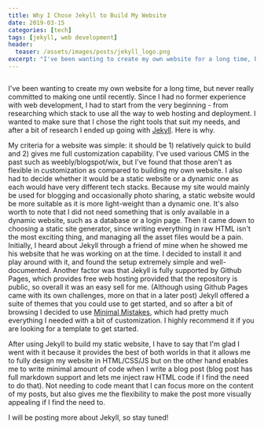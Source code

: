 ```yaml
---
title: Why I Chose Jekyll to Build My Website
date: 2019-03-15
categories: [tech]
tags: [jekyll, web development]
header:
  teaser: /assets/images/posts/jekyll_logo.png
excerpt: "I've been wanting to create my own website for a long time, but never really committed to making one until recently. Since I had no former experience with web development, I had to start from the very beginning - from researching which stack to use all the way to web hosting and deployment. I wanted to make sure that I chose the right tools that suit my needs, and after a bit of research I ended up going with [Jekyll](https://jekyllrb.com/). Here is why."
---
```


<img src="{{ site.url }}{{ site.baseurl }}/assets/images/posts/jekyll_logo.png" alt="">

I've been wanting to create my own website for a long time, but never really committed to making one until recently. Since I had no former experience with web development, I had to start from the very beginning - from researching which stack to use all the way to web hosting and deployment. I wanted to make sure that I chose the right tools that suit my needs, and after a bit of research I ended up going with [Jekyll](https://jekyllrb.com/). Here is why.

My criteria for a website was simple: it should be 1) relatively quick to build and 2) gives me full customization capability. I've used various CMS in the past such as weebly/blogspot/wix, but I've found that those aren't as flexible in customization as compared to building my own website. I also had to decide whether it would be a static website or a dynamic one as each would have very different tech stacks. Because my site would mainly be used for blogging and occasionally photo sharing, a static website would be more suitable as it is more light-weight than a dynamic one. It's also worth to note that I did not need something that is only available in a dynamic website, such as a database or a login page. Then it came down to choosing a static site generator, since writing everything in raw HTML isn't the most exciting thing, and managing all the asset files would be a pain. Initially, I heard about Jekyll through a friend of mine when he showed me his website that he was working on at the time. I decided to install it and play around with it, and found the setup extremely simple and well-documented. Another factor was that Jekyll is fully supported by Github Pages, which provides free web hosting provided that the repository is public, so overall it was an easy sell for me. (Although using Github Pages came with its own challenges, more on that in a later post) Jekyll offered a suite of themes that you could use to get started, and so after a bit of browsing I decided to use [Minimal Mistakes](https://github.com/mmistakes/minimal-mistakes), which had pretty much everything I needed with a bit of customization. I highly recommend it if you are looking for a template to get started.

After using Jekyll to build my static website, I have to say that I'm glad I went with it because it provides the best of both worlds in that it allows me to fully design my website in HTML/CSS/JS but on the other hand enables me to write minimal amount of code when I write a blog post (blog post has full markdown support and lets me inject raw HTML code if I find the need to do that). Not needing to code meant that I can focus more on the content of my posts, but also gives me the flexibility to make the post more visually appealing if I find the need to.

I will be posting more about Jekyll, so stay tuned!